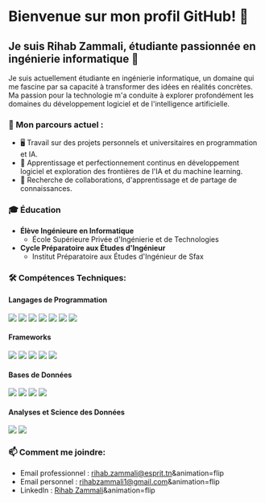 # Bienvenue sur mon profil GitHub! 👋

## Je suis Rihab Zammali, étudiante passionnée en ingénierie informatique 🚀

Je suis actuellement étudiante en ingénierie informatique, un domaine qui me fascine par sa capacité à transformer des idées en réalités concrètes. Ma passion pour la technologie m'a conduite à explorer profondément les domaines du développement logiciel et de l'intelligence artificielle.

### 🌱 Mon parcours actuel :
- 🖥️ Travail sur des projets personnels et universitaires en programmation et IA.
- 📘 Apprentissage et perfectionnement continus en développement logiciel et exploration des frontières de l'IA et du machine learning.
- 🤝 Recherche de collaborations, d'apprentissage et de partage de connaissances.

### 🎓 Éducation
- **Élève Ingénieure en Informatique**
  - École Supérieure Privée d'Ingénierie et de Technologies
- **Cycle Préparatoire aux Études d'Ingénieur**
  - Institut Préparatoire aux Études d'Ingénieur de Sfax

### :hammer_and_wrench: Compétences Techniques:
#### Langages de Programmation
![](https://img.shields.io/badge/Java-ED8B00?style=for-the-badge&logo=java&logoColor=white&animation=spin)
![](https://img.shields.io/badge/C%23-239120?style=for-the-badge&logo=c-sharp&logoColor=white&animation=spin)
![](https://img.shields.io/badge/R-276DC3?style=for-the-badge&logo=r&logoColor=white&animation=spin)
![](https://img.shields.io/badge/Python-3776AB?style=for-the-badge&logo=python&logoColor=white&animation=spin)
![](https://img.shields.io/badge/JavaScript-F7DF1E?style=for-the-badge&logo=javascript&logoColor=black&animation=spin)
![](https://img.shields.io/badge/PHP-777BB4?style=for-the-badge&logo=php&logoColor=white&animation=spin)
![](https://img.shields.io/badge/VBA-0052CC?style=for-the-badge&logo=vba&logoColor=white&animation=spin)

#### Frameworks
![](https://img.shields.io/badge/Spring_Boot-6DB33F?style=for-the-badge&logo=spring-boot&logoColor=white&animation=spin)
![](https://img.shields.io/badge/Angular-DD0031?style=for-the-badge&logo=angular&logoColor=white&animation=spin)
![](https://img.shields.io/badge/.NET-512BD4?style=for-the-badge&logo=.net&logoColor=white&animation=spin)
![](https://img.shields.io/badge/Flask-000000?style=for-the-badge&logo=flask&logoColor=white&animation=spin)
![](https://img.shields.io/badge/Symfony-000000?style=for-the-badge&logo=symfony&logoColor=white&animation=spin)

#### Bases de Données
![](https://img.shields.io/badge/MySQL-4479A1?style=for-the-badge&logo=mysql&logoColor=white&animation=spin)
![](https://img.shields.io/badge/PostgreSQL-4169E1?style=for-the-badge&logo=postgresql&logoColor=white&animation=spin)
![](https://img.shields.io/badge/Oracle-F80000?style=for-the-badge&logo=oracle&logoColor=black&animation=spin)
![](https://img.shields.io/badge/SQL_Server-CC2927?style=for-the-badge&logo=microsoft-sql-server&logoColor=white&animation=spin)

#### Analyses et Science des Données
![](https://img.shields.io/badge/Data_Mining-00758F?style=for-the-badge&logo=data-mining&logoColor=white&animation=spin)
![](https://img.shields.io/badge/Machine_Learning-00758F?style=for-the-badge&logo=machine-learning&logoColor=white&animation=spin)

### 📫 Comment me joindre:
- Email professionnel : [rihab.zammali@esprit.tn](mailto:rihab.zammali@esprit.tn)&animation=flip
- Email personnel : [rihabzammali1@gmail.com](mailto:rihabzammali1@gmail.com)&animation=flip
- LinkedIn : [Rihab Zammali](https://www.linkedin.com/in/rihab-zammali-779428245/)&animation=flip
